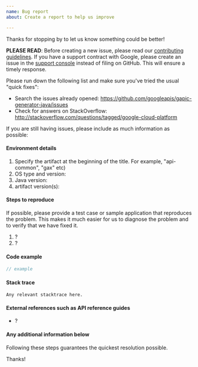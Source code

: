 ```yaml
---
name: Bug report
about: Create a report to help us improve

---
```


Thanks for stopping by to let us know something could be better!

**PLEASE READ**: Before creating a new issue, please read our [contributing guidelines](https://github.com/googleapis/gapic-generator-java/blob/main/CONTRIBUTING.md). If you have a support contract with Google, please create an issue in the [support console](https://cloud.google.com/support/) instead of filing on GitHub. This will ensure a timely response.

Please run down the following list and make sure you've tried the usual "quick fixes":

- Search the issues already opened: https://github.com/googleapis/gapic-generator-java/issues
- Check for answers on StackOverflow: http://stackoverflow.com/questions/tagged/google-cloud-platform

If you are still having issues, please include as much information as possible:

#### Environment details

1. Specify the artifact at the beginning of the title. For example, "api-common", "gax" etc)
2. OS type and version:
3. Java version:
4. artifact version(s):

#### Steps to reproduce
If possible, please provide a test case or sample application that reproduces the problem. This makes it much easier for us to diagnose the problem and to verify that we have fixed it.

1. ?
2. ?

#### Code example

```java
// example
```

#### Stack trace
```
Any relevant stacktrace here.
```

#### External references such as API reference guides

- ?

#### Any additional information below


Following these steps guarantees the quickest resolution possible.

Thanks!